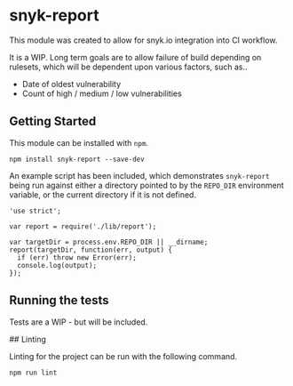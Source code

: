 # snyk-report

This module was created to allow for snyk.io integration into CI workflow.

It is a WIP. Long term goals are to allow failure of build depending on rulesets, which will be dependent upon various factors, such as..

* Date of oldest vulnerability
* Count of high / medium / low vulnerabilities

## Getting Started

This module can be installed with `npm`.

    npm install snyk-report --save-dev

An example script has been included, which demonstrates `snyk-report` being run against either a directory pointed to by the `REPO_DIR` environment variable, or the current directory if it is not defined.

    'use strict';

    var report = require('./lib/report');

    var targetDir = process.env.REPO_DIR || __dirname;
    report(targetDir, function(err, output) {
      if (err) throw new Error(err);
      console.log(output);
    });


## Running the tests

Tests are a WIP - but will be included.

## Linting

Linting for the project can be run with the following command.

    npm run lint
